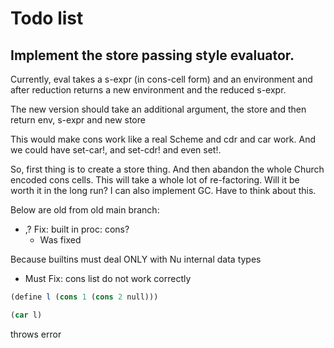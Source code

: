 # Todo list





## Implement the store passing style evaluator.

Currently, eval takes a s-expr (in cons-cell form) and an environment
and after reduction returns a new environment and the reduced s-expr.

The new version should take an additional argument, the store
and then return env, s-expr and new store

This would make cons work like a real Scheme and cdr and car work.
And we could have set-car!, and set-cdr! and even set!.

So, first thing is to create a store thing.
And then abandon the whole Church encoded cons cells.
This will take a whole lot of re-factoring.
Will it be worth it in the long run?
I can also implement GC. Have to think about this.



Below are old from old main branch:
- ,? Fix: built in proc: cons?
  * Was fixed

Because builtins must deal ONLY with Nu internal data types


- Must Fix: cons list do not work correctly

```scm
(define l (cons 1 (cons 2 null)))

(car l)
```

throws error
